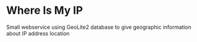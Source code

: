 # Where Is My IP
Small webservice using GeoLite2 database to give geographic information about IP address location
